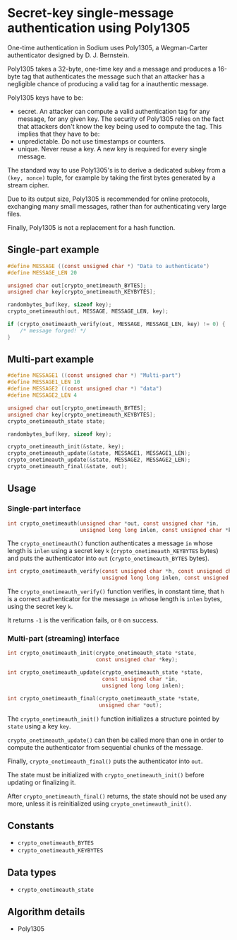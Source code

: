 # Secret-key single-message authentication using Poly1305

One-time authentication in Sodium uses Poly1305, a Wegman-Carter authenticator designed by D. J. Bernstein.

Poly1305 takes a 32-byte, one-time key and a message and produces a 16-byte tag that authenticates the message such that an attacker has a negligible chance of producing a valid tag for a inauthentic message.

Poly1305 keys have to be:
- secret. An attacker can compute a valid authentication tag for any message, for any given key. The security of Poly1305 relies on the fact that attackers don't know the key being used to compute the tag. This implies that they have to be:
- unpredictable. Do not use timestamps or counters.
- unique. Never reuse a key. A new key is required for every single message.

The standard way to use Poly1305's is to derive a dedicated subkey from a `(key, nonce)` tuple, for example by taking the first bytes generated by a stream cipher.

Due to its output size, Poly1305 is recommended for online protocols, exchanging many small messages, rather than for authenticating very large files.

Finally, Poly1305 is not a replacement for a hash function.

## Single-part example

```c
#define MESSAGE ((const unsigned char *) "Data to authenticate")
#define MESSAGE_LEN 20

unsigned char out[crypto_onetimeauth_BYTES];
unsigned char key[crypto_onetimeauth_KEYBYTES];

randombytes_buf(key, sizeof key);
crypto_onetimeauth(out, MESSAGE, MESSAGE_LEN, key);

if (crypto_onetimeauth_verify(out, MESSAGE, MESSAGE_LEN, key) != 0) {
    /* message forged! */
}
```

## Multi-part example

```c
#define MESSAGE1 ((const unsigned char *) "Multi-part")
#define MESSAGE1_LEN 10
#define MESSAGE2 ((const unsigned char *) "data")
#define MESSAGE2_LEN 4

unsigned char out[crypto_onetimeauth_BYTES];
unsigned char key[crypto_onetimeauth_KEYBYTES];
crypto_onetimeauth_state state;

randombytes_buf(key, sizeof key);

crypto_onetimeauth_init(&state, key);
crypto_onetimeauth_update(&state, MESSAGE1, MESSAGE1_LEN);
crypto_onetimeauth_update(&state, MESSAGE2, MESSAGE2_LEN);
crypto_onetimeauth_final(&state, out);
```

## Usage

### Single-part interface

```c
int crypto_onetimeauth(unsigned char *out, const unsigned char *in,
                       unsigned long long inlen, const unsigned char *k);
```

The `crypto_onetimeauth()` function authenticates a message `in` whose length is `inlen` using a secret key `k` (`crypto_onetimeauth_KEYBYTES` bytes) and puts the authenticator into `out` (`crypto_onetimeauth_BYTES` bytes).

```c
int crypto_onetimeauth_verify(const unsigned char *h, const unsigned char *in,
                              unsigned long long inlen, const unsigned char *k);
```

The `crypto_onetimeauth_verify()` function verifies, in constant time, that `h` is a correct authenticator for the message `in` whose length is `inlen` bytes, using the secret key `k`.

It returns `-1` is the verification fails, or `0` on success.

### Multi-part (streaming) interface

```c
int crypto_onetimeauth_init(crypto_onetimeauth_state *state,
                            const unsigned char *key);
```
```c
int crypto_onetimeauth_update(crypto_onetimeauth_state *state,
                              const unsigned char *in,
                              unsigned long long inlen);
```
```c
int crypto_onetimeauth_final(crypto_onetimeauth_state *state,
                             unsigned char *out);
```

The `crypto_onetimeauth_init()` function initializes a structure pointed by `state` using a key `key`.

`crypto_onetimeauth_update()` can then be called more than one in order to compute the authenticator from sequential chunks of the message.

Finally, `crypto_onetimeauth_final()` puts the authenticator into `out`.

The state must be initialized with `crypto_onetimeauth_init()` before updating or finalizing it.

After `crypto_onetimeauth_final()` returns, the state should not be used any more, unless it is reinitialized using `crypto_onetimeauth_init()`.

## Constants

- `crypto_onetimeauth_BYTES`
- `crypto_onetimeauth_KEYBYTES`

## Data types

- `crypto_onetimeauth_state`

## Algorithm details

- Poly1305
